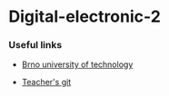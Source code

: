 # Digital-electronic-2

### Useful links

* [Brno university of technology](https://www.vut.cz/en/?aid_redir=1)

* [Teacher's git](https://github.com/tomas-fryza)
